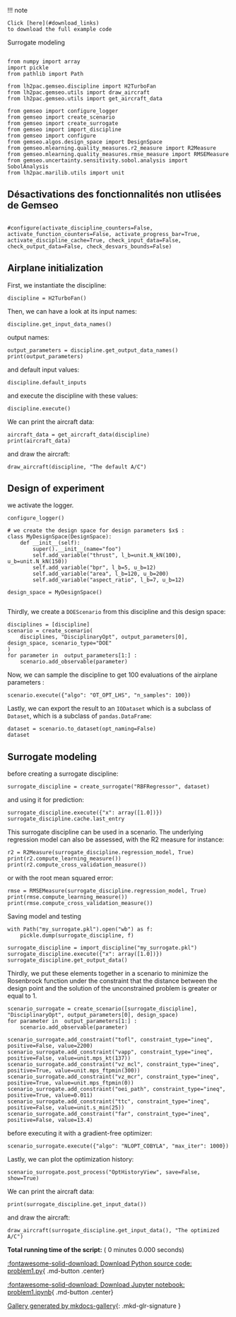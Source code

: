 
<!--
 DO NOT EDIT.
 THIS FILE WAS AUTOMATICALLY GENERATED BY mkdocs-gallery.
 TO MAKE CHANGES, EDIT THE SOURCE PYTHON FILE:
 "docs/scripts/project/problem1.py"
 LINE NUMBERS ARE GIVEN BELOW.
-->

!!! note

    Click [here](#download_links)
    to download the full example code


Surrogate modeling

<!-- GENERATED FROM PYTHON SOURCE LINES 5-25 -->

```{.python }

from numpy import array
import pickle
from pathlib import Path

from lh2pac.gemseo.discipline import H2TurboFan
from lh2pac.gemseo.utils import draw_aircraft
from lh2pac.gemseo.utils import get_aircraft_data

from gemseo import configure_logger
from gemseo import create_scenario
from gemseo import create_surrogate
from gemseo import import_discipline
from gemseo import configure
from gemseo.algos.design_space import DesignSpace
from gemseo.mlearning.quality_measures.r2_measure import R2Measure
from gemseo.mlearning.quality_measures.rmse_measure import RMSEMeasure
from gemseo.uncertainty.sensitivity.sobol.analysis import SobolAnalysis
from lh2pac.marilib.utils import unit

```

<!-- GENERATED FROM PYTHON SOURCE LINES 26-27 -->

## Désactivations des fonctionnalités non utlisées de Gemseo

<!-- GENERATED FROM PYTHON SOURCE LINES 27-29 -->

```{.python }

#configure(activate_discipline_counters=False, activate_function_counters=False, activate_progress_bar=True, activate_discipline_cache=True, check_input_data=False, check_output_data=False, check_desvars_bounds=False)
```

<!-- GENERATED FROM PYTHON SOURCE LINES 30-32 -->

## Airplane initialization
First, we instantiate the discipline:

<!-- GENERATED FROM PYTHON SOURCE LINES 32-34 -->

```{.python }
discipline = H2TurboFan()

```

<!-- GENERATED FROM PYTHON SOURCE LINES 35-37 -->

Then,
we can have a look at its input names:

<!-- GENERATED FROM PYTHON SOURCE LINES 37-39 -->

```{.python }
discipline.get_input_data_names()

```

<!-- GENERATED FROM PYTHON SOURCE LINES 40-41 -->

output names:

<!-- GENERATED FROM PYTHON SOURCE LINES 41-44 -->

```{.python }
output_parameters = discipline.get_output_data_names()
print(output_parameters)

```

<!-- GENERATED FROM PYTHON SOURCE LINES 45-46 -->

and default input values:

<!-- GENERATED FROM PYTHON SOURCE LINES 46-48 -->

```{.python }
discipline.default_inputs

```

<!-- GENERATED FROM PYTHON SOURCE LINES 49-50 -->

and execute the discipline with these values:

<!-- GENERATED FROM PYTHON SOURCE LINES 50-52 -->

```{.python }
discipline.execute()

```

<!-- GENERATED FROM PYTHON SOURCE LINES 53-54 -->

We can print the aircraft data:

<!-- GENERATED FROM PYTHON SOURCE LINES 54-57 -->

```{.python }
aircraft_data = get_aircraft_data(discipline)
print(aircraft_data)

```

<!-- GENERATED FROM PYTHON SOURCE LINES 58-59 -->

and draw the aircraft:

<!-- GENERATED FROM PYTHON SOURCE LINES 59-61 -->

```{.python }
draw_aircraft(discipline, "The default A/C")

```

<!-- GENERATED FROM PYTHON SOURCE LINES 62-64 -->

## Design of experiment
we activate the logger.

<!-- GENERATED FROM PYTHON SOURCE LINES 64-78 -->

```{.python }
configure_logger()

# we create the design space for design parameters $x$ :
class MyDesignSpace(DesignSpace):
    def __init__(self):
        super().__init__(name="foo")
        self.add_variable("thrust", l_b=unit.N_kN(100), u_b=unit.N_kN(150))
        self.add_variable("bpr", l_b=5, u_b=12)
        self.add_variable("area", l_b=120, u_b=200)
        self.add_variable("aspect_ratio", l_b=7, u_b=12)

design_space = MyDesignSpace()


```

<!-- GENERATED FROM PYTHON SOURCE LINES 79-81 -->

Thirdly,
we create a `DOEScenario` from this discipline and this design space:

<!-- GENERATED FROM PYTHON SOURCE LINES 81-88 -->

```{.python }
disciplines = [discipline]
scenario = create_scenario(
    disciplines, "DisciplinaryOpt", output_parameters[0], design_space, scenario_type="DOE"
)
for parameter in  output_parameters[1:] :
    scenario.add_observable(parameter)

```

<!-- GENERATED FROM PYTHON SOURCE LINES 89-91 -->

Now,
we can sample the discipline to get 100 evaluations of the airplane parameters :

<!-- GENERATED FROM PYTHON SOURCE LINES 91-93 -->

```{.python }
scenario.execute({"algo": "OT_OPT_LHS", "n_samples": 100})

```

<!-- GENERATED FROM PYTHON SOURCE LINES 94-98 -->

Lastly,
we can export the result to an `IODataset`
which is a subclass of `Dataset`,
which is a subclass of `pandas.DataFrame`:

<!-- GENERATED FROM PYTHON SOURCE LINES 98-101 -->

```{.python }
dataset = scenario.to_dataset(opt_naming=False)
dataset

```

<!-- GENERATED FROM PYTHON SOURCE LINES 102-104 -->

## Surrogate modeling
before creating a surrogate discipline:

<!-- GENERATED FROM PYTHON SOURCE LINES 104-106 -->

```{.python }
surrogate_discipline = create_surrogate("RBFRegressor", dataset)

```

<!-- GENERATED FROM PYTHON SOURCE LINES 107-108 -->

and using it for prediction:

<!-- GENERATED FROM PYTHON SOURCE LINES 108-111 -->

```{.python }
surrogate_discipline.execute({"x": array([1.0])})
surrogate_discipline.cache.last_entry

```

<!-- GENERATED FROM PYTHON SOURCE LINES 112-115 -->

This surrogate discipline can be used in a scenario.
The underlying regression model can also be assessed,
with the R2 measure for instance:

<!-- GENERATED FROM PYTHON SOURCE LINES 115-119 -->

```{.python }
r2 = R2Measure(surrogate_discipline.regression_model, True)
print(r2.compute_learning_measure())
print(r2.compute_cross_validation_measure())

```

<!-- GENERATED FROM PYTHON SOURCE LINES 120-121 -->

or with the root mean squared error:

<!-- GENERATED FROM PYTHON SOURCE LINES 121-125 -->

```{.python }
rmse = RMSEMeasure(surrogate_discipline.regression_model, True)
print(rmse.compute_learning_measure())
print(rmse.compute_cross_validation_measure())

```

<!-- GENERATED FROM PYTHON SOURCE LINES 126-127 -->

Saving model and testing

<!-- GENERATED FROM PYTHON SOURCE LINES 127-134 -->

```{.python }
with Path("my_surrogate.pkl").open("wb") as f:
    pickle.dump(surrogate_discipline, f)

surrogate_discipline = import_discipline("my_surrogate.pkl")
surrogate_discipline.execute({"x": array([1.0])})
surrogate_discipline.get_output_data()

```

<!-- GENERATED FROM PYTHON SOURCE LINES 135-141 -->

Thirdly,
we put these elements together in a scenario
to minimize the Rosenbrock function
under the constraint that the distance
between the design point and the solution of the unconstrained problem
is greater or equal to 1.

<!-- GENERATED FROM PYTHON SOURCE LINES 141-153 -->

```{.python }
scenario_surrogate = create_scenario([surrogate_discipline], "DisciplinaryOpt", output_parameters[0], design_space)
for parameter in  output_parameters[1:] :
    scenario.add_observable(parameter)

scenario_surrogate.add_constraint("tofl", constraint_type="ineq", positive=False, value=2200)
scenario_surrogate.add_constraint("vapp", constraint_type="ineq", positive=False, value=unit.mps_kt(137))
scenario_surrogate.add_constraint("vz_mcl", constraint_type="ineq", positive=True, value=unit.mps_ftpmin(300))
scenario_surrogate.add_constraint("vz_mcr", constraint_type="ineq", positive=True, value=unit.mps_ftpmin(0))
scenario_surrogate.add_constraint("oei_path", constraint_type="ineq", positive=True, value=0.011)
scenario_surrogate.add_constraint("ttc", constraint_type="ineq", positive=False, value=unit.s_min(25))
scenario_surrogate.add_constraint("far", constraint_type="ineq", positive=False, value=13.4)

```

<!-- GENERATED FROM PYTHON SOURCE LINES 154-155 -->

before executing it with a gradient-free optimizer:

<!-- GENERATED FROM PYTHON SOURCE LINES 155-157 -->

```{.python }
scenario_surrogate.execute({"algo": "NLOPT_COBYLA", "max_iter": 1000})

```

<!-- GENERATED FROM PYTHON SOURCE LINES 158-160 -->

Lastly,
we can plot the optimization history:

<!-- GENERATED FROM PYTHON SOURCE LINES 160-162 -->

```{.python }
scenario_surrogate.post_process("OptHistoryView", save=False, show=True)

```

<!-- GENERATED FROM PYTHON SOURCE LINES 163-164 -->

We can print the aircraft data:

<!-- GENERATED FROM PYTHON SOURCE LINES 164-166 -->

```{.python }
print(surrogate_discipline.get_input_data())

```

<!-- GENERATED FROM PYTHON SOURCE LINES 167-168 -->

and draw the aircraft:

<!-- GENERATED FROM PYTHON SOURCE LINES 168-170 -->

```{.python }
draw_aircraft(surrogate_discipline.get_input_data(), "The optimized A/C")

```


**Total running time of the script:** ( 0 minutes  0.000 seconds)

<div id="download_links"></div>



[:fontawesome-solid-download: Download Python source code: problem1.py](./problem1.py){ .md-button .center}

[:fontawesome-solid-download: Download Jupyter notebook: problem1.ipynb](./problem1.ipynb){ .md-button .center}


[Gallery generated by mkdocs-gallery](https://mkdocs-gallery.github.io){: .mkd-glr-signature }
